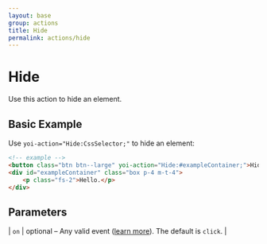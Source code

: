 ```yaml
---
layout: base
group: actions
title: Hide
permalink: actions/hide
---
```


# Hide

<p class="intro">Use this action to hide an element.</p>

## Basic Example

Use `yoi-action="Hide:CssSelector;"` to hide an element:

```html
<!-- example -->
<button class="btn btn--large" yoi-action="Hide:#exampleContainer;">Hide Example</button>
<div id="exampleContainer" class="box p-4 m-t-4">
    <p class="fs-2">Hello.</p>
</div>
```

## Parameters

| `on` | optional – Any valid event ([learn more](actions/index.html#the-on-parameter)). The default is `click`. |